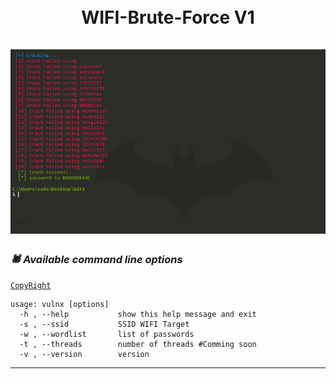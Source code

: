 <h1 align="center">
  <br>
  WIFI-Brute-Force V1
  </br>
  <br>
  <a href="https://github.com/BrahimJarrar/"><img src="screenshot/screen.PNG" alt="VulnX"></a>
  </br>
</h1>

### _🕷️ Available command line options_
[`CopyRight`](https://github.com/BrahimJarrar/vulnx/)

    usage: vulnx [options]
      -h , --help           show this help message and exit
      -s , --ssid           SSID WIFI Target
      -w , --wordlist       list of passwords
      -t , --threads        number of threads #Comming soon
      -v , --version        version

-------------------------------------
